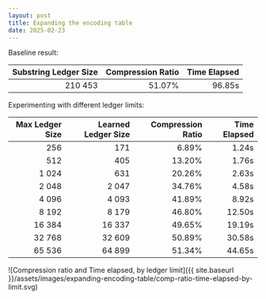 ```yaml
---
layout: post
title: Expanding the encoding table
date: 2025-02-23
---
```


Baseline result: 

| Substring Ledger Size | Compression Ratio | Time Elapsed |
|----------------------:|------------------:|-------------:|
|               210 453 |            51.07% |       96.85s |

Experimenting with different ledger limits: 

| Max Ledger Size | Learned Ledger Size | Compression Ratio | Time Elapsed |
| --------------: | ------------------: | ----------------: | -----------: |
|             256 |                 171 |             6.89% |        1.24s |
|             512 |                 405 |            13.20% |        1.76s |
|          1 024  |                 631 |            20.26% |        2.63s |
|          2 048  |               2 047 |            34.76% |        4.58s |
|          4 096  |               4 093 |            41.89% |        8.92s |
|          8 192  |               8 179 |            46.80% |       12.50s |
|         16 384  |              16 337 |            49.65% |       19.19s |
|         32 768  |              32 609 |            50.89% |       30.58s |
|         65 536  |              64 899 |            51.34% |       44.65s |

![Compression ratio and Time elapsed, by ledger limit]({{ site.baseurl }}/assets/images/expanding-encoding-table/comp-ratio-time-elapsed-by-limit.svg)
